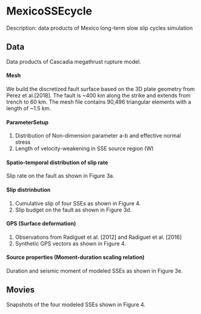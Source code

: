 # MexicoSSEcycle
Description: data products of Mexico long-term slow slip cycles simulation

## Data

Data products of Cascadia megathrust rupture model.

#### Mesh

We build the discretized fault surface based on the 3D plate geometry from Perez et al.[2018]. The fault is ~400 km along the strike and extends from trench to 60 km. 
The mesh file contains 90,496 triangular elements with a length of ~1.5 km. 

#### ParameterSetup

1) Distribution of Non-dimension parameter a-b and effective normal stress
2) Length of velocity-weakening in SSE source region (W)

#### Spatio-temporal distribution of slip rate

Slip rate on the fault as shown in Figure 3a. 

#### Slip distrinbution

1) Cumulative slip of four SSEs as shown in Figure 4.
2) Slip budget on the fault as shown in Figure 3d.


#### GPS (Surface deformation)

1) Observations from Radiguet et al. [2012] and Radiguet et al. [2016]
2) Synthetic GPS vectors as shown in Figure 4.

#### Source properties (Moment-duration scaling relation)

Duration and seismic moment of modeled SSEs as shown in Figure 3e.  

## Movies

Snapshots of the four modeled SSEs shown in Figure 4. 
